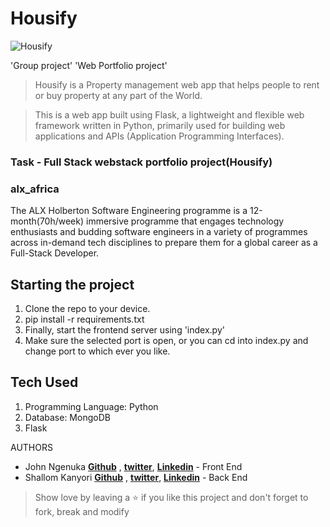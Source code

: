# Housify
![Housify](https://i.imgur.com/WYxEU00.png)

'Group project' 'Web Portfolio project'

> Housify is a Property management web app that helps people to rent or buy property at any part of the World. 

> This is a web app built using Flask, a lightweight and flexible web framework written in Python, primarily used for building web applications and APIs (Application Programming Interfaces). 


### Task - Full Stack webstack portfolio project(Housify)

### alx_africa
The ALX Holberton Software Engineering programme is a 12-month(70h/week) immersive programme that engages technology enthusiasts and budding software engineers in a variety of programmes across in-demand tech disciplines to prepare them for a global career as a Full-Stack Developer.

## Starting the project

1. Clone the repo to your device.
2. pip install -r requirements.txt
3. Finally, start the frontend server using 'index.py'
4. Make sure the selected port is open, or you can cd into index.py and change port to which ever you like.

## Tech Used

1. Programming Language: Python
2. Database: MongoDB
3. Flask

AUTHORS

* John Ngenuka **[Github](https://github.com/nazarKsn)** , **[twitter](https://twitter.com/lordjohnex)**, **[Linkedin](https://www.linkedin.com/in/emeka-john-a48763266/)** - Front End
* Shallom Kanyori **[Github](https://github.com/shallomkanyori)** , **[twitter](https://twitter.com/shallomkanyori)**, **[Linkedin](https://www.linkedin.com/in/shallom-kanyori-613148254/)** - Back End



> Show love by leaving a ⭐️ if you like this project and don't forget to fork, break and modify 